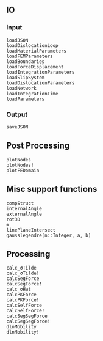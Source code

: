 ## IO

### Input

```@docs
loadJSON
loadDislocationLoop
loadMaterialParameters
loadFEMParameters
loadBoundaries
loadForceDisplacement
loadIntegrationParameters
loadSlipSystem
loadDislocationParameters
loadNetwork
loadIntegrationTime
loadParameters
```

### Output

```@docs
saveJSON
```

## Post Processing

```@docs
plotNodes
plotNodes!
plotFEDomain
```

## Misc support functions

```@docs
compStruct
internalAngle
externalAngle
rot3D
⊗
linePlaneIntersect
gausslegendre(n::Integer, a, b)
```

## Processing

```@docs
calc_σTilde
calc_σTilde!
calcSegForce
calcSegForce!
calc_σHat
calcPKForce
calcPKForce!
calcSelfForce
calcSelfForce!
calcSegSegForce
calcSegSegForce!
dlnMobility
dlnMobility!
```
